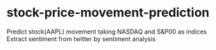 # stock-price-movement-prediction
Predict stock(AAPL) movement taking NASDAQ and S&amp;P00 as indices
Extract sentiment from twitter by sentiment analysis
